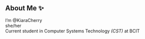 ## About Me ✨

I’m @KiaraCherry  
she/her    
Current student in Computer Systems Technology *(CST)* at BCIT

